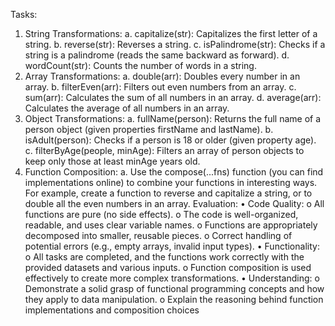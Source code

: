 Tasks:
1. String Transformations:
a. capitalize(str): Capitalizes the first letter of a string.
b. reverse(str): Reverses a string.
c. isPalindrome(str): Checks if a string is a palindrome (reads the same 
backward as forward).
d. wordCount(str): Counts the number of words in a string.
2. Array Transformations:
a. double(arr): Doubles every number in an array.
b. filterEven(arr): Filters out even numbers from an array.
c. sum(arr): Calculates the sum of all numbers in an array.
d. average(arr): Calculates the average of all numbers in an array.
3. Object Transformations:
a. fullName(person): Returns the full name of a person object (given 
properties firstName and lastName).
b. isAdult(person): Checks if a person is 18 or older (given property age).
c. filterByAge(people, minAge): Filters an array of person objects to keep 
only those at least minAge years old.
4. Function Composition:
a. Use the compose(...fns) function (you can find implementations online) to 
combine your functions in interesting ways. For example, create a function to 
reverse and capitalize a string, or to double all the even numbers in an array.
Evaluation:
• Code Quality:
o All functions are pure (no side effects).
o The code is well-organized, readable, and uses clear variable names.
o Functions are appropriately decomposed into smaller, reusable pieces.
o Correct handling of potential errors (e.g., empty arrays, invalid input types).
• Functionality:
o All tasks are completed, and the functions work correctly with the provided 
datasets and various inputs.
o Function composition is used effectively to create more complex 
transformations.
• Understanding:
o Demonstrate a solid grasp of functional programming concepts and how they 
apply to data manipulation.
o Explain the reasoning behind function implementations and composition 
choices
